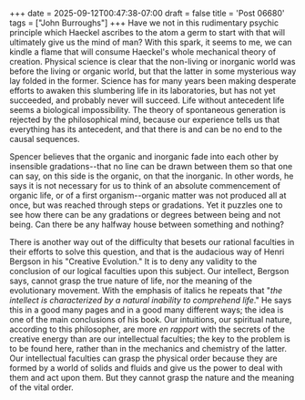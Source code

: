 +++
date = 2025-09-12T00:47:38-07:00
draft = false
title = 'Post 06680'
tags = ["John Burroughs"]
+++
Have we not in this rudimentary psychic principle which Haeckel ascribes to the atom a germ to start with that will ultimately give us the mind of man? With this spark, it seems to me, we can kindle a flame that will consume Haeckel's whole mechanical theory of creation. Physical science is clear that the non-living or inorganic world was before the living or organic world, but that the latter in some mysterious way lay folded in the former. Science has for many years been making desperate efforts to awaken this slumbering life in its laboratories, but has not yet succeeded, and probably never will succeed. Life without antecedent life seems a biological impossibility. The theory of spontaneous generation is rejected by the philosophical mind, because our experience tells us that everything has its antecedent, and that there is and can be no end to the causal sequences.

Spencer believes that the organic and inorganic fade into each other by insensible gradations--that no line can be drawn between them so that one can say, on this side is the organic, on that the inorganic. In other words, he says it is not necessary for us to think of an absolute commencement of organic life, or of a first organism--organic matter was not produced all at once, but was reached through steps or gradations. Yet it puzzles one to see how there can be any gradations or degrees between being and not being. Can there be any halfway house between something and nothing?

There is another way out of the difficulty that besets our rational faculties in their efforts to solve this question, and that is the audacious way of Henri Bergson in his "Creative Evolution." It is to deny any validity to the conclusion of our logical faculties upon this subject. Our intellect, Bergson says, cannot grasp the true nature of life, nor the meaning of the evolutionary movement. With the emphasis of italics he repeats that "_the intellect is characterized by a natural inability to comprehend life_." He says this in a good many pages and in a good many different ways; the idea is one of the main conclusions of his book. Our intuitions, our spiritual nature, according to this philosopher, are more _en rapport_ with the secrets of the creative energy than are our intellectual faculties; the key to the problem is to be found here, rather than in the mechanics and chemistry of the latter. Our intellectual faculties can grasp the physical order because they are formed by a world of solids and fluids and give us the power to deal with them and act upon them. But they cannot grasp the nature and the meaning of the vital order.
